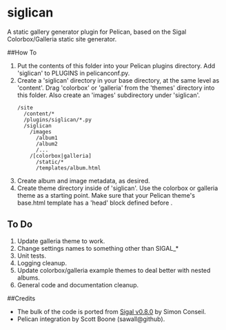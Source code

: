 siglican
========

A static gallery generator plugin for Pelican, based on the Sigal
Colorbox/Galleria static site generator.

##How To
1. Put the contents of this folder into your Pelican plugins directory. Add
   'siglican' to PLUGINS in pelicanconf.py.
2. Create a 'siglican' directory in your base directory, at the same level as
   'content'. Drag 'colorbox' or 'galleria' from the 'themes' directory into
   this folder. Also create an 'images' subdirectory under 'siglican'.
   ```
   /site
     /content/*
     /plugins/siglican/*.py
     /siglican
       /images
         /album1
         /album2
         /...
       /[colorbox|galleria]
         /static/*
         /templates/album.html
   ```
3. Create album and image metadata, as desired.
5. Create theme directory inside of 'siglican'. Use the colorbox or galleria
   theme as a starting point. Make sure that your Pelican theme's base.html
   template has a 'head' block defined before </head>.

## To Do
1. Update galleria theme to work.
2. Change settings names to something other than SIGAL_*
3. Unit tests.
4. Logging cleanup.
5. Update colorbox/galleria example themes to deal better with nested albums.
6. General code and documentation cleanup.
   
##Credits
* The bulk of the code is ported from [Sigal v0.8.0](http://sigal.saimon.org/) by Simon Conseil.
* Pelican integration by Scott Boone (sawall@github).